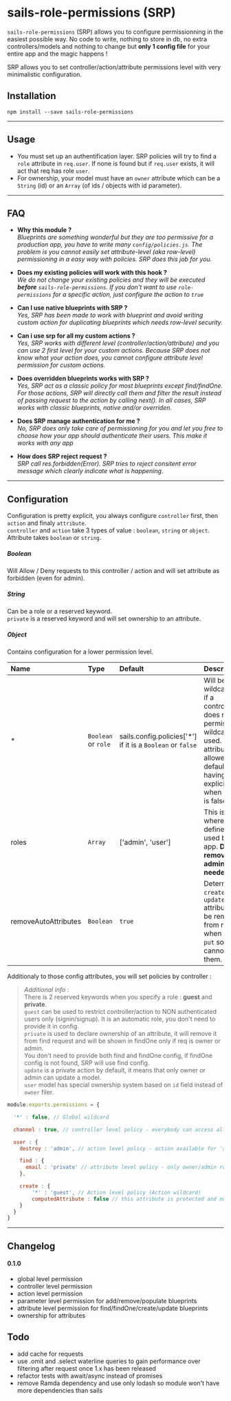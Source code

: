 # sails-role-permissions (SRP)

`sails-role-permissions` (SRP) allows you to configure permissionning in the easiest possible way. No code to write, nothing to store in db, no extra controllers/models and nothing to change but **only 1 config file** for your entire app and the magic happens !  

SRP allows you to set controller/action/attribute permissions level with very minimalistic configuration.

## Installation  

`npm install --save sails-role-permissions`

---

## Usage
- You must set up an authentification layer. SRP policies will try to find a `role` attribute in `req.user`. If none is found but if `req.user` exists, it will act that req has role `user`.  
- For ownership, your model must have an `owner` attribute which can be a `String` (id) or an `Array` (of ids / objects with id parameter).  

---

## FAQ

- **Why this module ?**  
*Blueprints are something wonderful but they are too permissive for a production app, you have to write many `config/policies.js`. The problem is you cannot easily set attribute-level (aka row-level) permissioning in a easy way with policies. SRP does this job for you.*

- **Does my existing policies will work with this hook ?**  
*We do not change your existing policies and they will be executed **before** `sails-role-permissions`. If you don't want to use `role-permissions` for a specific action, just configure the action to `true`*

- **Can I use native blueprints with SRP ?**  
*Yes, SRP has been made to work with blueprint and avoid writing custom action for duplicating blueprints which needs row-level security.*

- **Can i use srp for all my custom actions ?**  
*Yes, SRP works with different level (controller/action/attribute) and you can use 2 first level for your custom actions. Because SRP does not know what your action does, you cannot configure attribute level permission for custom actions.*

- **Does overridden blueprints works with SRP ?**  
*Yes, SRP act as a classic policy for most blueprints except find/findOne. For those actions, SRP will directly call them and filter the result instead of passing request to the action by calling next(). In all cases, SRP works with classic blueprints, native and/or overriden.*

- **Does SRP manage authentication for me ?**  
*No, SRP does only take care of permissioning for you and let you free to choose how your app should authenticate their users. This make it works with any app*

- **How does SRP reject request ?**  
*SRP call res.forbidden(Error). SRP tries to reject consitent error message which clearly indicate what is happening.*


---

## Configuration

Configuration is pretty explicit, you always configure `controller` first, then `action` and finaly `attribute`.  
`controller` and `action` take 3 types of value : `boolean`, `string` or `object`. Attribute takes `boolean` or `string`.  

##### Boolean
Will Allow / Deny requests to this controller / action and will set attribute as forbidden (even for admin).

##### String
Can be a role or a reserved keyword.  
`private` is a reserved keyword and will set ownership to an attribute.

##### Object
Contains configuration for a lower permission level.



| Name  | Type  | Default | Description |
|:---         |:---      |:---      |:---  |
| * | `Boolean` or `role` | sails.config.policies['*'] if it is a `Boolean` or `false` | Will be used like wildcard policy, if a controller/action does not have permission set, wildcard will be used. Note that attributes are allowed by default to avoid having to make explicit allowing when wildcard is false |
| roles | `Array` | ['admin', 'user'] | This is the place where you define the roles used by your app. **Don't remove/rename admin role it is needed**. |
| removeAutoAttributes | `Boolean` | `true` | Determine if `id`, `createdAt` and `updatedAt` attributes will be removed from req.body when `post` or `put` so user cannot set them. |

Additionaly to those config attributes, you will set policies by controller :

>*Additional info* :  
There is 2 reserved keywords when you specify a role : **guest** and **private**.  
`guest` can be used to restrict controller/action to NON authenticated users only (signin/signup). It is an automatic role, you don't need to provide it in config.   
`private` is used to declare ownership of an attribute, it will remove it from find request and will be shown in findOne only if req is owner or admin.  
You don't need to provide both find and findOne config, if findOne config is not found, SRP will use find config.  
`update` is a private action by default, it means that only owner or admin can update a model.  
`user` model has special ownership system based on `id` field instead of `owner` filer.  

```javascript
module.exports.permissions = {

  '*' : false, // Global wildcard

  channel : true, // controller level policy - everybody can access all actions and all attributes (except creating autoAttributes)

  user : {
    destroy : 'admin', // action level policy - action available for 'admin' role only

    find : {
      email : 'private' // attribute level policy - only owner/admin role can findOne attribute and only admin can find it
    },

    create : {
        '*' : 'guest', // Action level policy (Action wildcard)
        computedAttribute : false // this attribute is protected and no one even admin can create it with blueprints
    }
  }
}
```

---

## Changelog  
#### 0.1.0
- global level permission
- controller level permission
- action level permission
- parameter level permission for add/remove/populate blueprints
- attribute level permission for find/findOne/create/update blueprints
- ownership for attributes

## Todo
- add cache for requests
- use .omit and .select waterline queries to gain performance over filtering after request once 1.x has been released
- refactor tests with await/async instead of promises
- remove Ramda dependency and use only lodash so module won't have more dependencies than sails
